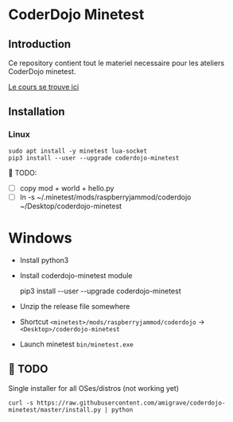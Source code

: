 # CoderDojo Minetest

## Introduction

Ce repository contient tout le materiel necessaire pour les
ateliers CoderDojo minetest.

[Le cours se trouve ici](https://amigrave.github.io/coderdojo-minetest)

## Installation

### Linux

```
sudo apt install -y minetest lua-socket
pip3 install --user --upgrade coderdojo-minetest
```

:bell: TODO:
- [ ] copy mod + world + hello.py
- [ ] ln -s ~/.minetest/mods/raspberryjammod/coderdojo ~/Desktop/coderdojo-minetest

# Windows

- Install python3
- Install coderdojo-minetest module

    pip3 install --user --upgrade coderdojo-minetest

- Unzip the release file somewhere
- Shortcut `<minetest>/mods/raspberryjammod/coderdojo` -> `<Desktop>/coderdojo-minetest`
- Launch minetest `bin/minetest.exe`


## :bell: TODO

Single installer for all OSes/distros (not working yet)

```
curl -s https://raw.githubusercontent.com/amigrave/coderdojo-minetest/master/install.py | python
```
